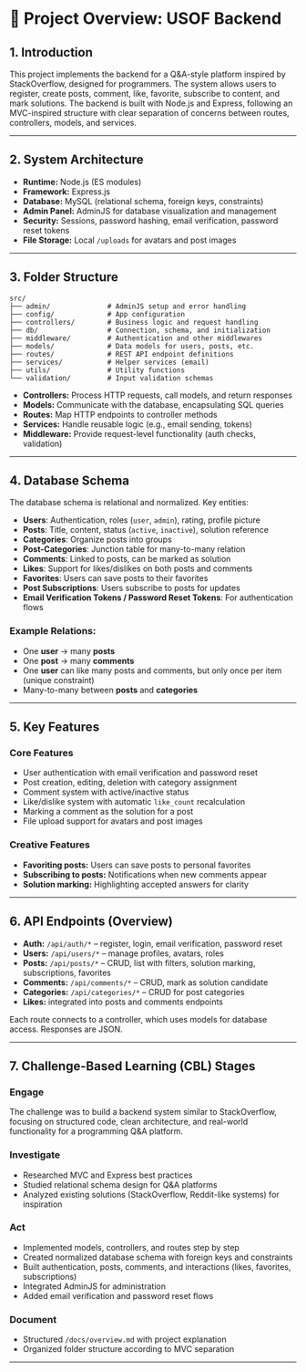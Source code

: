 # 📘 Project Overview: USOF Backend

## 1. Introduction

This project implements the backend for a Q&A-style platform inspired by StackOverflow, designed for programmers. The system allows users to register, create posts, comment, like, favorite, subscribe to content, and mark solutions. The backend is built with Node.js and Express, following an MVC-inspired structure with clear separation of concerns between routes, controllers, models, and services.

---

## 2. System Architecture

- **Runtime:** Node.js (ES modules)
- **Framework:** Express.js
- **Database:** MySQL (relational schema, foreign keys, constraints)
- **Admin Panel:** AdminJS for database visualization and management
- **Security:** Sessions, password hashing, email verification, password reset tokens
- **File Storage:** Local `/uploads` for avatars and post images

---

## 3. Folder Structure

```
src/
├── admin/              # AdminJS setup and error handling
├── config/             # App configuration
├── controllers/        # Business logic and request handling
├── db/                 # Connection, schema, and initialization
├── middleware/         # Authentication and other middlewares
├── models/             # Data models for users, posts, etc.
├── routes/             # REST API endpoint definitions
├── services/           # Helper services (email)
├── utils/              # Utility functions
└── validation/         # Input validation schemas
```

- **Controllers:** Process HTTP requests, call models, and return responses
- **Models:** Communicate with the database, encapsulating SQL queries
- **Routes:** Map HTTP endpoints to controller methods
- **Services:** Handle reusable logic (e.g., email sending, tokens)
- **Middleware:** Provide request-level functionality (auth checks, validation)

---

## 4. Database Schema

The database schema is relational and normalized. Key entities:

- **Users**: Authentication, roles (`user`, `admin`), rating, profile picture
- **Posts**: Title, content, status (`active`, `inactive`), solution reference
- **Categories**: Organize posts into groups
- **Post-Categories**: Junction table for many-to-many relation
- **Comments**: Linked to posts, can be marked as solution
- **Likes**: Support for likes/dislikes on both posts and comments
- **Favorites**: Users can save posts to their favorites
- **Post Subscriptions**: Users subscribe to posts for updates
- **Email Verification Tokens / Password Reset Tokens**: For authentication flows

### Example Relations:

- One **user** → many **posts**
- One **post** → many **comments**
- One **user** can like many posts and comments, but only once per item (unique constraint)
- Many-to-many between **posts** and **categories**

---

## 5. Key Features

### Core Features

- User authentication with email verification and password reset
- Post creation, editing, deletion with category assignment
- Comment system with active/inactive status
- Like/dislike system with automatic `like_count` recalculation
- Marking a comment as the solution for a post
- File upload support for avatars and post images

### Creative Features

- **Favoriting posts:** Users can save posts to personal favorites
- **Subscribing to posts:** Notifications when new comments appear
- **Solution marking:** Highlighting accepted answers for clarity

---

## 6. API Endpoints (Overview)

- **Auth:** `/api/auth/*` – register, login, email verification, password reset
- **Users:** `/api/users/*` – manage profiles, avatars, roles
- **Posts:** `/api/posts/*` – CRUD, list with filters, solution marking, subscriptions, favorites
- **Comments:** `/api/comments/*` – CRUD, mark as solution candidate
- **Categories:** `/api/categories/*` – CRUD for post categories
- **Likes:** integrated into posts and comments endpoints

Each route connects to a controller, which uses models for database access. Responses are JSON.

---

## 7. Challenge-Based Learning (CBL) Stages

### Engage

The challenge was to build a backend system similar to StackOverflow, focusing on structured code, clean architecture, and real-world functionality for a programming Q&A platform.

### Investigate

- Researched MVC and Express best practices
- Studied relational schema design for Q&A platforms
- Analyzed existing solutions (StackOverflow, Reddit-like systems) for inspiration

### Act

- Implemented models, controllers, and routes step by step
- Created normalized database schema with foreign keys and constraints
- Built authentication, posts, comments, and interactions (likes, favorites, subscriptions)
- Integrated AdminJS for administration
- Added email verification and password reset flows

### Document

- Structured `/docs/overview.md` with project explanation
- Organized folder structure according to MVC separation

---
